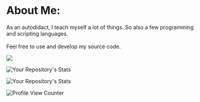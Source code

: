 # About Me:
As an autodidact, I teach myself a lot of things. So also a few programming and scripting languages.<br><br>Feel free to use and develop my source code.

![](https://github-readme-stats.vercel.app/api/top-langs/?username=Maik-wi&theme=shades-of-purple&hide_border=true&include_all_commits=true&count_private=false&layout=compact)


![Your Repository's Stats](https://github-readme-stats.vercel.app/api?username=maik-wi&show_icons=true)

![Your Repository's Stats](https://github-readme-stats.vercel.app/api/top-langs/?username=Tanu-N-Prabhu&theme=blue-green)

![Profile View Counter](https://komarev.com/ghpvc/?username=maik-wi)
